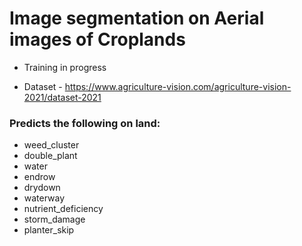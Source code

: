 # Image segmentation on Aerial images of Croplands


* Training in progress

* Dataset - https://www.agriculture-vision.com/agriculture-vision-2021/dataset-2021


### Predicts the following on land:

* weed_cluster
* double_plant
* water
* endrow
* drydown
* waterway
* nutrient_deficiency
* storm_damage
* planter_skip



